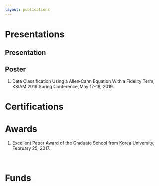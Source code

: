```yaml
---
layout: publications
---
```


# Presentations
## Presentation

## Poster
1. Data Classification Using a Allen-Cahn Equation With a Fidelity Term, KSIAM 2019 Spring Conference, May 17-18, 2019.


# Certifications



# Awards
1. Excellent Paper Award of the Graduate School from Korea University, February 25, 2017.
<br/>

# Funds

<br/>



